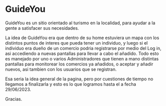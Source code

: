 # GuideYou

GuideYou es un sitio orientado al turismo en la localidad, para ayudar a la gente a satisfacer sus necesidades.

La idea de GuideYou era que dentro de su home estuviera un mapa con los distintos puntos de interes que pueda tener un individuo, y luego si el individuo era dueño de un comercio podria registrarse por medio del Log in, asi accediendo a nuevas pantallas para llevar a cabo el añadido.
Todo esto es manejado por uno o varios Administradores que tienen a mano distintas pantallas para monitorear los comercios ya añadidos, o aceptar y añadir nuevos, asi tambien con los usuarios que se registran.

Esa seria la idea general de la pagina, pero por cuestiones de tiempo no llegamos a finalizarla y esto es lo que logramos hasta el a fecha 29/06/2023.

Gracias.
